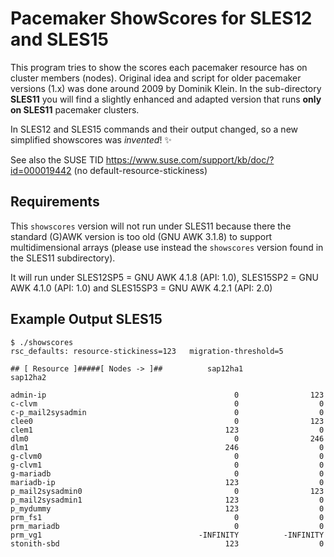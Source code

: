 # Pacemaker ShowScores for SLES12 and SLES15

This program tries to show the scores each pacemaker resource has on cluster members (nodes).
Original idea and script for older pacemaker versions (1.x) was done around 2009 by Dominik Klein.
In the sub-directory **SLES11** you will find a slightly enhanced and adapted version that runs **only on SLES11** pacemaker clusters.

In SLES12 and SLES15 commands and their output changed, so a new simplified showscores was _invented_!  :sparkles:

See also the SUSE TID <https://www.suse.com/support/kb/doc/?id=000019442>  (no default-resource-stickiness)

## Requirements

This `showscores` version will not run under SLES11 because there the standard (G)AWK version is too old (GNU AWK 3.1.8) to support multidimensional arrays (please use instead the `showscores` version found in the SLES11 subdirectory).

It will run under SLES12SP5 = GNU AWK 4.1.8 (API: 1.0), SLES15SP2 = GNU AWK 4.1.0 (API: 1.0) and SLES15SP3 = GNU AWK 4.2.1 (API: 2.0)

## Example Output SLES15

``` shell
$ ./showscores
rsc_defaults: resource-stickiness=123   migration-threshold=5

## [ Resource ]#####[ Nodes -> ]##          sap12ha1           sap12ha2

admin-ip                                          0                123
c-clvm                                            0                  0
c-p_mail2sysadmin                                 0                  0
clee0                                             0                123
clem1                                           123                  0
dlm0                                              0                246
dlm1                                            246                  0
g-clvm0                                           0                  0
g-clvm1                                           0                  0
g-mariadb                                         0                  0
mariadb-ip                                      123                  0
p_mail2sysadmin0                                  0                123
p_mail2sysadmin1                                123                  0
p_mydummy                                       123                  0
prm_fs1                                           0                  0
prm_mariadb                                       0                  0
prm_vg1                                   -INFINITY          -INFINITY
stonith-sbd                                     123                  0
```

<!--
vim:set fileencoding=utf8 fileformat=unix filetype=gfm tabstop=2 expandtab:
$Id: Readme.md,v 1.4 2022/11/17 21:19:46 ralph Exp $
-->
